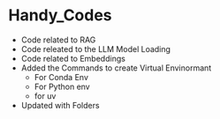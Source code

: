 # Handy_Codes
-  Code related to RAG
-  Code releated to the LLM Model Loading
-  Code related to Embeddings
-  Added the Commands to create Virtual Envinormant
    -  For Conda Env
    -  For Python env
    -  for uv 
- Updated with Folders
